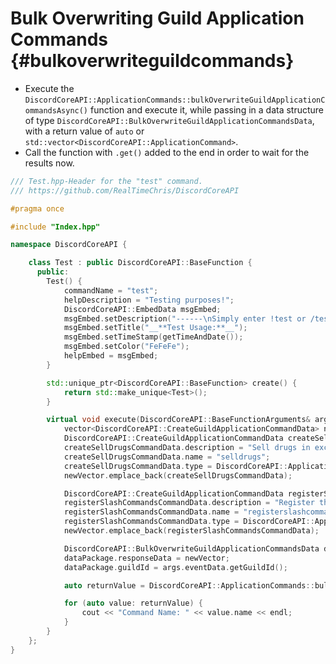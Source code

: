 Bulk Overwriting Guild Application Commands {#bulkoverwriteguildcommands}
============
- Execute the `DiscordCoreAPI::ApplicationCommands::bulkOverwriteGuildApplicationCommandsAsync()` function and execute it, while passing in a data structure of type `DiscordCoreAPI::BulkOverwriteGuildApplicationCommandsData`, with a return value of `auto` or `std::vector<DiscordCoreAPI::ApplicationCommand>`.
- Call the function with `.get()` added to the end in order to wait for the results now.

```cpp
/// Test.hpp-Header for the "test" command.
/// https://github.com/RealTimeChris/DiscordCoreAPI

#pragma once

#include "Index.hpp"

namespace DiscordCoreAPI {

	class Test : public DiscordCoreAPI::BaseFunction {
	  public:
		Test() {
			commandName = "test";
			helpDescription = "Testing purposes!";
			DiscordCoreAPI::EmbedData msgEmbed;
			msgEmbed.setDescription("------\nSimply enter !test or /test!\n------");
			msgEmbed.setTitle("__**Test Usage:**__");
			msgEmbed.setTimeStamp(getTimeAndDate());
			msgEmbed.setColor("FeFeFe");
			helpEmbed = msgEmbed;
		}

		std::unique_ptr<DiscordCoreAPI::BaseFunction> create() {
			return std::make_unique<Test>();
		}

		virtual void execute(DiscordCoreAPI::BaseFunctionArguments& args) {
			vector<DiscordCoreAPI::CreateGuildApplicationCommandData> newVector;
			DiscordCoreAPI::CreateGuildApplicationCommandData createSellDrugsCommandData;
			createSellDrugsCommandData.description = "Sell drugs in exchange for some currency!";
			createSellDrugsCommandData.name = "selldrugs";
			createSellDrugsCommandData.type = DiscordCoreAPI::ApplicationCommandType::Chat_Input;
			newVector.emplace_back(createSellDrugsCommandData);

			DiscordCoreAPI::CreateGuildApplicationCommandData registerSlashCommandsCommandData;
			registerSlashCommandsCommandData.description = "Register the programmatically designated slash commands.";
			registerSlashCommandsCommandData.name = "registerslashcommands";
			registerSlashCommandsCommandData.type = DiscordCoreAPI::ApplicationCommandType::Chat_Input;
			newVector.emplace_back(registerSlashCommandsCommandData);

			DiscordCoreAPI::BulkOverwriteGuildApplicationCommandsData dataPackage;
			dataPackage.responseData = newVector;
			dataPackage.guildId = args.eventData.getGuildId();

			auto returnValue = DiscordCoreAPI::ApplicationCommands::bulkOverwriteGuildApplicationCommandsAsync(dataPackage).get();

			for (auto value: returnValue) {
				cout << "Command Name: " << value.name << endl;
			}
		}
	};
}
```